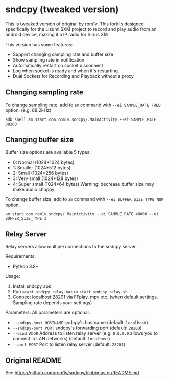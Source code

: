 # sndcpy (tweaked version)
This is tweaked version of original by rom1v. This fork is designed specifically for the Lizumi SXM project to record and play audio from an android device, making it a IP radio for Sirius XM

This version has some features:
- Support changing sampling rate and buffer size
- Show sampling rate in notification
- Automatically restart on socket disconnect
- Log when socket is ready and when it's restarting.
- Dual Sockets for Recording and Playback without a proxy 

## Changing sampling rate
To change sampling rate, add to `am` command with `--ei SAMPLE_RATE FREQ` option.
(e.g. 88.2kHz)
```
adb shell am start com.rom1v.sndcpy/.MainActivity --ei SAMPLE_RATE 88200
```

## Changing buffer size
Buffer size options are available 5 types:
- 0: Normal (1024*1024 bytes)
- 1: Smaller (1024*512 bytes)
- 2: Small (1024*256 bytes)
- 3: Very small (1024*128 bytes)
- 4: Super small (1024*64 bytes)
Warning: decrease buffer size may make audio choppy.

To change buffer size, add to `am` command with `--ei BUFFER_SIZE_TYPE NUM` option.
```
am start com.rom1v.sndcpy/.MainActivity --ei SAMPLE_RATE 48000 --ei BUFFER_SIZE_TYPE 3
```

## Relay Server
Relay servers allow multiple connections to the sndcpy server.

Requirements:
- Python 3.8+

Usage:
1. Install sndcpy apk
2. Run `start_sndcpy_relay.bat` or `start_sndcpy_relay.sh`
3. Connect localhost:28201 via FFplay, mpv etc. (when default settings. Sampling rate depends your settings)

Parameters:
All parameters are optional.

- `--sndcpy-host HOSTNAME`
  sndcpy's hostname (default: `localhost`)
- `--sndcpy-port PORT`
  sndcpy's forwarding port (default: `28200`)
- `--bind ADDR`
  Address to listen relay server (e.g. `0.0.0.0` allows you to connect in LAN networks) (default: `localhost`)
- `--port PORT`
  Port to listen relay server (default: `28201`)

## Original README
See https://github.com/rom1v/sndcpy/blob/master/README.md